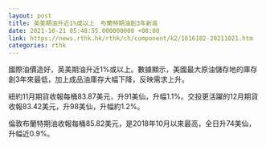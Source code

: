 ```yaml
---
layout: post
title: 英美期油升近1%或以上　布蘭特期油創3年新高
date: 2021-10-21 05:48:55.000000000 +08:00
link: https://news.rthk.hk/rthk/ch/component/k2/1616182-20211021.htm
categories: rthk
---
```


國際油價造好，英美期油升近1%或以上。數據顯示，美國最大原油儲存地的庫存創3年來最低，加上成品油庫存大幅下降，反映需求上升。

紐約11月期貨收報每桶83.87美元，升91美仙，升幅1.1%。交投更活躍的12月期貨收報83.42美元，升98美仙，升幅約1.2%。

倫敦布蘭特期油收報每桶85.82美元，是2018年10月以來最高，全日升74美仙，升幅近0.9%。
